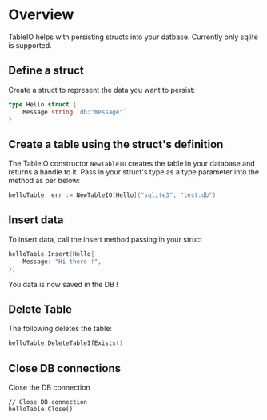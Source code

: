 # Overview 

TableIO helps with persisting structs into your datbase. Currently only sqlite is supported.

## Define a struct

Create a struct to represent the data you want to persist:

```go
type Hello struct {
	Message string `db:"message"`
}
```

## Create a table using the struct's definition

The TableIO constructor `NewTableIO` creates the table in your database and returns a handle to it. Pass in your struct's type as a type parameter into the method as per below:

```go
helloTable, err := NewTableIO[Hello]("sqlite3", "test.db")
```

## Insert data
To insert data, call the insert method passing in your struct
```go
helloTable.Insert(Hello{
    Message: "Hi there !",
})
```
You data is now saved in the DB !

## Delete Table
The following deletes the table:

```go
helloTable.DeleteTableIfExists()
```

## Close DB connections

Close the DB connection

```
// Close DB connection
helloTable.Close()
```
